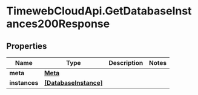 # TimewebCloudApi.GetDatabaseInstances200Response

## Properties

Name | Type | Description | Notes
------------ | ------------- | ------------- | -------------
**meta** | [**Meta**](Meta.md) |  | 
**instances** | [**[DatabaseInstance]**](DatabaseInstance.md) |  | 


